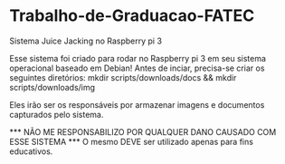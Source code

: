 # Trabalho-de-Graduacao-FATEC
Sistema Juice Jacking no Raspberry pi 3

Esse sistema foi criado para rodar no Raspberry pi 3 em seu sistema operacional baseado em Debian!
Antes de inciar, precisa-se criar os seguintes diretórios: mkdir scripts/downloads/docs && mkdir scripts/downloads/img

Eles irão ser os responsáveis por armazenar imagens e documentos capturados pelo sistema.


*** NÃO ME RESPONSABILIZO POR QUALQUER DANO CAUSADO COM ESSE SISTEMA ***
O mesmo DEVE ser utilizado apenas para fins educativos. 

